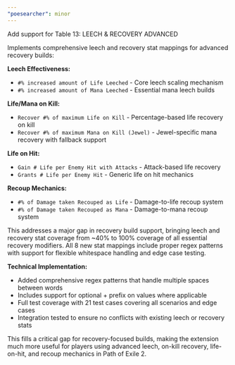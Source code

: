 ```yaml
---
"poesearcher": minor
---
```


Add support for Table 13: LEECH & RECOVERY ADVANCED

Implements comprehensive leech and recovery stat mappings for advanced recovery builds:

**Leech Effectiveness:**
- `#% increased amount of Life Leeched` - Core leech scaling mechanism
- `#% increased amount of Mana Leeched` - Essential mana leech builds

**Life/Mana on Kill:**
- `Recover #% of maximum Life on Kill` - Percentage-based life recovery on kill
- `Recover #% of maximum Mana on Kill (Jewel)` - Jewel-specific mana recovery with fallback support

**Life on Hit:**
- `Gain # Life per Enemy Hit with Attacks` - Attack-based life recovery
- `Grants # Life per Enemy Hit` - Generic life on hit mechanics

**Recoup Mechanics:**
- `#% of Damage taken Recouped as Life` - Damage-to-life recoup system
- `#% of Damage taken Recouped as Mana` - Damage-to-mana recoup system

This addresses a major gap in recovery build support, bringing leech and recovery stat coverage from ~40% to 100% coverage of all essential recovery modifiers. All 8 new stat mappings include proper regex patterns with support for flexible whitespace handling and edge case testing.

**Technical Implementation:**
- Added comprehensive regex patterns that handle multiple spaces between words
- Includes support for optional + prefix on values where applicable
- Full test coverage with 21 test cases covering all scenarios and edge cases
- Integration tested to ensure no conflicts with existing leech or recovery stats

This fills a critical gap for recovery-focused builds, making the extension much more useful for players using advanced leech, on-kill recovery, life-on-hit, and recoup mechanics in Path of Exile 2.